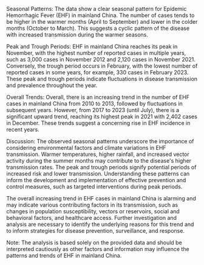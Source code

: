 Seasonal Patterns: 
The data show a clear seasonal pattern for Epidemic Hemorrhagic Fever (EHF) in mainland China. The number of cases tends to be higher in the warmer months (April to September) and lower in the colder months (October to March). This suggests a cyclic pattern of the disease with increased transmission during the warmer seasons.

Peak and Trough Periods: 
EHF in mainland China reaches its peak in November, with the highest number of reported cases in multiple years, such as 3,000 cases in November 2012 and 2,120 cases in November 2021. Conversely, the trough period occurs in February, with the lowest number of reported cases in some years, for example, 330 cases in February 2023. These peak and trough periods indicate fluctuations in disease transmission and prevalence throughout the year.

Overall Trends: 
Overall, there is an increasing trend in the number of EHF cases in mainland China from 2010 to 2013, followed by fluctuations in subsequent years. However, from 2017 to 2023 (until July), there is a significant upward trend, reaching its highest peak in 2021 with 2,402 cases in December. These trends suggest a concerning rise in EHF incidence in recent years.

Discussion: 
The observed seasonal patterns underscore the importance of considering environmental factors and climate variations in EHF transmission. Warmer temperatures, higher rainfall, and increased vector activity during the summer months may contribute to the disease's higher transmission rates. The peak and trough periods signify potential periods of increased risk and lower transmission. Understanding these patterns can inform the development and implementation of effective prevention and control measures, such as targeted interventions during peak periods.

The overall increasing trend in EHF cases in mainland China is alarming and may indicate various contributing factors in its transmission, such as changes in population susceptibility, vectors or reservoirs, social and behavioral factors, and healthcare access. Further investigation and analysis are necessary to identify the underlying reasons for this trend and to inform strategies for disease prevention, surveillance, and response.

Note: The analysis is based solely on the provided data and should be interpreted cautiously as other factors and information may influence the patterns and trends of EHF in mainland China.